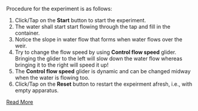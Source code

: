 Procedure for the experiment is as follows:

1. Click/Tap on the **Start** button to start the experiment.
2. The water shall start start flowing through the tap and fill in the container.
3. Notice the slope in water flow that forms when water flows over the weir.
4. Try to change the flow speed by using **Control flow speed** glider. Bringing the glider to the left will slow down the water flow whereas bringing it to the right will speed it up!
5. The **Control flow speed** glider is dynamic and can be changed midway when the water is flowing too. 
6. Click/Tap on the **Reset** button to restart the expeirment afresh, i.e., with empty apparatus.


[Read More](5.Weirs.pdf)
